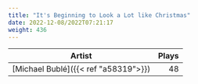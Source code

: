 ```yaml
---
title: "It's Beginning to Look a Lot like Christmas"
date: 2022-12-08/2022T07:21:17
weight: 436
---
```




 Artist | Plays 
----- | -----:
[Michael Bublé]({{< ref "a58319">}}) | 48
